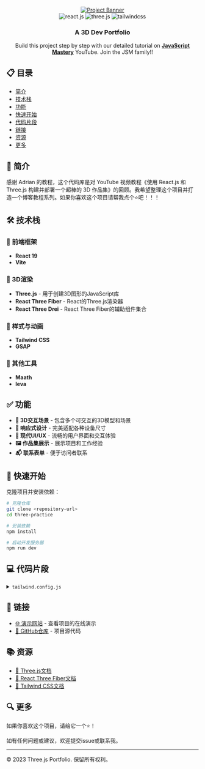 <div align="center">
  <br />
    <a href="https://youtu.be/kt0FrkQgw8w" target="_blank">
      <img src="https://github.com/user-attachments/assets/2afc2dc3-f840-4d98-9378-f34acd7df173" alt="Project Banner">
    </a>
  <br />

  <div>
    <img src="https://img.shields.io/badge/-React_JS-black?style=for-the-badge&logoColor=white&logo=react&color=61DAFB" alt="react.js" />
    <img src="https://img.shields.io/badge/-Three_JS-black?style=for-the-badge&logoColor=white&logo=threedotjs&color=000000" alt="three.js" />
    <img src="https://img.shields.io/badge/-Tailwind_CSS-black?style=for-the-badge&logoColor=white&logo=tailwindcss&color=06B6D4" alt="tailwindcss" />
  </div>

  <h3 align="center">A 3D Dev Portfolio</h3>

   <div align="center">
     Build this project step by step with our detailed tutorial on <a href="https://www.youtube.com/@javascriptmastery/videos" target="_blank"><b>JavaScript Mastery</b></a> YouTube. Join the JSM family!!
    </div>
</div>

## 📋 目录
- [简介](#-简介)
- [技术栈](#-技术栈)
- [功能](#-功能)
- [快速开始](#-快速开始)
- [代码片段](#-代码片段)
- [链接](#-链接)
- [资源](#-资源)
- [更多](#-更多)

## 📝 简介

感谢 Adrian 的教程，这个代码库是对 YouTube 视频教程《使用 React.js 和 Three.js 构建并部署一个超棒的 3D 作品集》的回顾。我希望整理这个项目并打造一个博客教程系列。如果你喜欢这个项目请帮我点个⭐吧！！！

## 🛠️ 技术栈

### 🔷 前端框架
- **React 19** 
- **Vite** 

### 🌟 3D渲染
- **Three.js** - 用于创建3D图形的JavaScript库
- **React Three Fiber** - React的Three.js渲染器
- **React Three Drei** - React Three Fiber的辅助组件集合

### 🎨 样式与动画
- **Tailwind CSS**
- **GSAP**

### 🧰 其他工具
- **Maath**
- **leva**

## ✅ 功能

- **🔮 3D交互场景** - 包含多个可交互的3D模型和场景
- **📱 响应式设计** - 完美适配各种设备尺寸
- **🎯 现代UI/UX** - 流畅的用户界面和交互体验
- **🖼️ 作品集展示** - 展示项目和工作经验
- **📬 联系表单** - 便于访问者联系

## 🚀 快速开始

克隆项目并安装依赖：

```bash
# 克隆仓库
git clone <repository-url>
cd three-practice

# 安装依赖
npm install

# 启动开发服务器
npm run dev
```

## 💻 代码片段

<details>
<summary><code>tailwind.config.js</code></summary>

```js
/** @type {import('tailwindcss').Config} */
export default {
  content: ['./index.html', './src/**/*.{js,ts,jsx,tsx}'],
  theme: {
    extend: {
      fontFamily: {
        generalsans: ['General Sans', 'sans-serif'],
      },
      colors: {
        black: {
          DEFAULT: '#000',
          100: '#010103',
          200: '#0E0E10',
          300: '#1C1C21',
          500: '#3A3A49',
          600: '#1A1A1A',
        },
        white: {
          DEFAULT: '#FFFFFF',
          800: '#E4E4E6',
          700: '#D6D9E9',
          600: '#AFB0B6',
          500: '#62646C',
        },
      },
      backgroundImage: {
        terminal: "url('/assets/terminal.png')",
      },
    },
  },
  plugins: [],
};
```

</details>


## 🔗 链接

- [🌐 演示网站](#) - 查看项目的在线演示
- [📂 GitHub仓库](#) - 项目源代码

## 📚 资源

- [📖 Three.js文档](https://threejs.org/docs/)
- [📖 React Three Fiber文档](https://docs.pmnd.rs/react-three-fiber/)
- [📖 Tailwind CSS文档](https://tailwindcss.com/docs/)

## 🔍 更多

如果你喜欢这个项目，请给它一个⭐！

如有任何问题或建议，欢迎提交issue或联系我。

---

© 2023 Three.js Portfolio. 保留所有权利。

